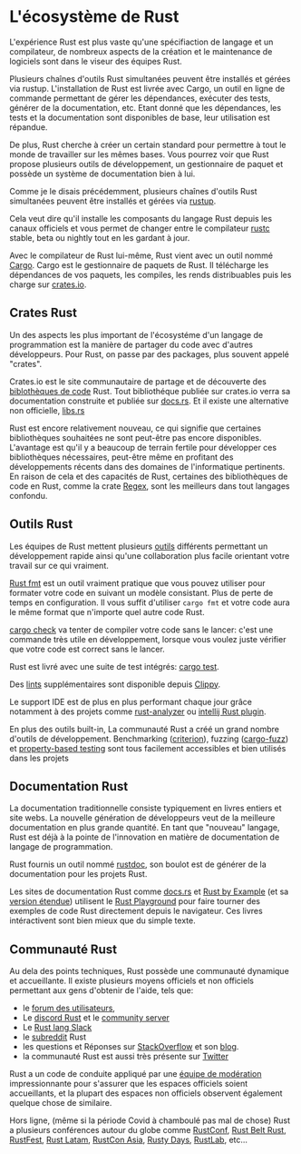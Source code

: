 # L'écosystème de Rust

L'expérience Rust est plus vaste qu'une spécifiaction de langage et un compilateur, de nombreux aspects de la création et le maintenance de logiciels sont dans le viseur des équipes Rust.

Plusieurs chaînes d'outils Rust simultanées peuvent être installés et gérées via rustup.
L'installation de Rust est livrée avec Cargo, un outil en ligne de commande permettant de gérer les dépendances, exécuter des tests, générer de la documentation, etc.
Etant donné que les dépendances, les tests et la documentation sont disponibles de base, leur utilisation est répandue.

De plus, Rust cherche à créer un certain standard pour permettre à tout le monde de travailler sur les mêmes bases.
Vous pourrez voir que Rust propose plusieurs outils de développement, un gestionnaire de paquet et possède un système de documentation bien à lui.

Comme je le disais précédemment, plusieurs chaînes d'outils Rust simultanées peuvent être installés et gérées via [rustup](https://rust-lang.github.io/rustup/).

Cela veut dire qu'il installe les composants du langage Rust depuis les canaux officiels et vous permet de changer entre le compilateur [rustc](https://doc.rust-lang.org/rustc/index.html) stable, beta ou nightly tout en les gardant à jour.

Avec le compilateur de Rust lui-même, Rust vient avec un outil nommé [Cargo](https://doc.rust-lang.org/cargo/).
Cargo est le gestionnaire de paquets de Rust.
Il télécharge les dépendances de vos paquets, les compiles, les rends distribuables puis les charge sur [crates.io](https://crates.io/).

## Crates Rust

Un des aspects les plus important de l'écosystéme d'un langage de programmation est la manière de partager du code avec d'autres développeurs.
Pour Rust, on passe par des packages, plus souvent appelé "crates".

Crates.io est le site communautaire de partage et de découverte des [biblothèques de code](https://en.wikipedia.org/wiki/Library_(computing)) Rust.
Tout bibliothéque publiée sur crates.io verra sa documentation construite et publiée sur [docs.rs](https://docs.rs/).
Et il existe une alternative non officielle, [libs.rs](https://lib.rs/)

Rust est encore relativement nouveau, ce qui signifie que certaines bibliothèques souhaitées ne sont peut-être pas encore disponibles.
L'avantage est qu'il y a beaucoup de terrain fertile pour développer ces bibliothèques nécessaires, peut-être même en profitant des développements récents dans des domaines de l'informatique pertinents.
En raison de cela et des capacités de Rust, certaines des bibliothèques de code en Rust, comme la crate [Regex](https://github.com/rust-lang/regex), sont les meilleurs dans tout langages confondu.

## Outils Rust

Les équipes de Rust mettent plusieurs [outils](https://www.rust-lang.org/tools) différents permettant un développement rapide ainsi qu'une collaboration plus facile orientant votre travail sur ce qui vraiment.

[Rust fmt](https://github.com/rust-lang/rustfmt#quick-start) est un outil vraiment pratique que vous pouvez utiliser pour formater votre code en suivant un modèle consistant. Plus de perte de temps en configuration.
Il vous suffit d'utiliser `cargo fmt` et votre code aura le même format que n'importe quel autre code Rust.

[cargo check](https://doc.rust-lang.org/edition-guide/rust-2018/cargo-and-crates-io/cargo-check-for-faster-checking.html) va tenter de compiler votre code sans le lancer: c'est une commande très utile en développement, lorsque vous voulez juste vérifier que votre code est correct sans le lancer.

Rust est livré avec une suite de test intégrés: [cargo test](https://doc.rust-lang.org/cargo/commands/cargo-test.html).

Des [lints](https://en.wikipedia.org/wiki/Lint_(software)) supplémentaires sont disponible depuis [Clippy](https://github.com/rust-lang/rust-clippy).

Le support IDE est de plus en plus performant chaque jour grâce notamment à des projets comme [rust-analyzer](https://rust-analyzer.github.io/) ou [intellij Rust plugin](https://www.jetbrains.com/rust/).

En plus des outils built-in, La communauté Rust a créé un grand nombre d'outils de développement.
Benchmarking ([criterion](https://bheisler.github.io/criterion.rs/book/index.html)), fuzzing ([cargo-fuzz](https://rust-fuzz.github.io/book/cargo-fuzz.html)) et [property-based testing](https://blog.logrocket.com/property-based-testing-in-rust-with-proptest/) sont tous facilement accessibles et bien utilisés dans les projets

## Documentation Rust

La documentation traditionnelle consiste typiquement en livres entiers et site webs.
La nouvelle génération de développeurs veut de la meilleure documentation en plus grande quantité.
En tant que "nouveau" langage, Rust est déjà à la pointe de l'innovation en matière de documentation de langage de programmation.

Rust fournis un outil nommé [rustdoc](https://doc.rust-lang.org/rustdoc/what-is-rustdoc.html), son boulot est de générer de la documentation pour les projets Rust.

Les sites de documentation Rust comme [docs.rs](http://docs.rs/) et [Rust by Example](https://doc.rust-lang.org/rust-by-example/) (et sa [version étendue](https://rust-by-example-ext.com/)) utilisent le [Rust Playground](https://play.rust-lang.org/) pour faire tourner des exemples de code Rust directement depuis le navigateur.
Ces livres intéractivent sont bien mieux que du simple texte.

## Communauté Rust

Au dela des points techniques, Rust possède une communauté dynamique et accueillante.
Il existe plusieurs moyens officiels et non officiels permettant aux gens d'obtenir de l'aide, tels que:

* le [forum des utilisateurs](https://users.rust-lang.org/),
* Le [discord Rust](https://discord.com/invite/rust-lang) et le [community server](https://discord.com/invite/tcbkpyQ)
* Le [Rust lang Slack](https://rust-slack.herokuapp.com/)
* le [subreddit](https://www.reddit.com/r/rust/d) Rust
* les questions et Réponses sur [StackOverflow](https://stackoverflow.com/questions/tagged/rust) et son [blog](https://stackoverflow.blog/?s=rust).
* la communauté Rust est aussi très présente sur [Twitter](https://twitter.com/)

Rust a un code de conduite appliqué par une [équipe de modération](https://www.rust-lang.org/governance/teams/moderation) impressionnante pour s'assurer que les espaces officiels soient accueillants, et la plupart des espaces non officiels observent également quelque chose de similaire.

Hors ligne, (même si la période Covid à chamboulé pas mal de chose) Rust a plusieurs conférences autour du globe comme [RustConf](https://rustconf.com/), [Rust Belt Rust](https://www.rust-belt-rust.com/), [RustFest](https://rustfest.global/), [Rust Latam](https://www.rustlatam.org/), [RustCon Asia](https://rustcon.asia/), [Rusty Days](https://rusty-days.org/), [RustLab](https://rustlab.it/), etc...
